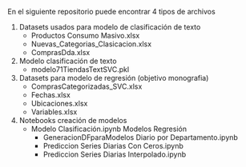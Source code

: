 En el siguiente repositorio puede encontrar 4 tipos de archivos
  1. Datasets usados para modelo de clasificación de texto
       - Productos Consumo Masivo.xlsx
       - Nuevas_Categorias_Clasicacion.xlsx
       - ComprasDda.xlsx
  2. Modelo clasificación de texto
       - modelo71TiendasTextSVC.pkl
  3. Datasets para modelo de regresión (objetivo monografia)
      - ComprasCategorizadas_SVC.xlsx
      - Fechas.xlsx
      - Ubicaciones.xlsx
      - Variables.xlsx
  4. Notebooks creación de modelos
      - Modelo Clasificación.ipynb
      Modelos Regresión
        -  GeneracionDFparaModelos Diario por Departamento.ipynb
        -  Prediccion Series Diarias Con Ceros.ipynb
        -  Prediccion Series Diarias Interpolado.ipynb
